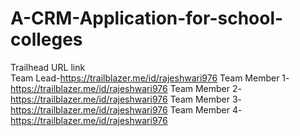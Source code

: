 # A-CRM-Application-for-school-colleges                                                                                                                                                                                                                                                                                                  
Trailhead URL link                                                                                                                                                                                                                                                                          
Team Lead-https://trailblazer.me/id/rajeshwari976
Team Member 1-https://trailblazer.me/id/rajeshwari976
Team Member 2-https://trailblazer.me/id/rajeshwari976
Team Member 3-https://trailblazer.me/id/rajeshwari976
 Team Member 4-https://trailblazer.me/id/rajeshwari976   
